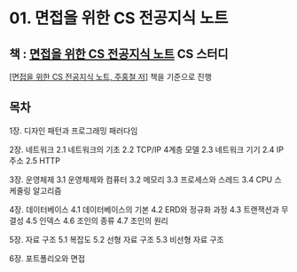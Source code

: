 # 01. 면접을 위한 CS 전공지식 노트


## 책 : [면접을 위한 CS 전공지식 노트](https://ridibooks.com/books/754034561) CS 스터디

[[면접을 위한 CS 전공지식 노트, 주홍철 저]](https://ridibooks.com/books/754034561) 책을 기준으로 진행

## 목차
1장. 디자인 패턴과 프로그래밍 패러다임

2장. 네트워크
2.1 네트워크의 기초
2.2 TCP/IP 4계층 모델
2.3 네트워크 기기
2.4 IP 주소
2.5 HTTP

3장. 운영체제
3.1 운영체제와 컴퓨터
3.2 메모리
3.3 프로세스와 스레드
3.4 CPU 스케줄링 알고리즘

4장. 데이터베이스
4.1 데이터베이스의 기본
4.2 ERD와 정규화 과정
4.3 트랜잭션과 무결성
4.5 인덱스
4.6 조인의 종류
4.7 조인의 원리

5장. 자료 구조
5.1 복잡도
5.2 선형 자료 구조
5.3 비선형 자료 구조

6장. 포트폴리오와 면접
